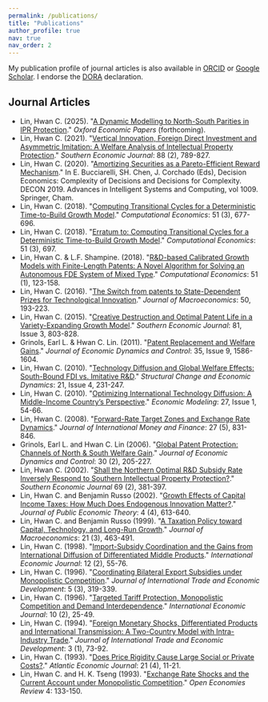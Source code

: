 ```yaml
---
permalink: /publications/
title: "Publications"
author_profile: true
nav: true
nav_order: 2
---
```


My publication profile of journal articles is also available in [ORCID](https://orcid.org/0000-0002-9983-8078) or [Google Scholar](https://scholar.google.com/citations?user=u9C67bMAAAAJ&hl=en). I endorse the [DORA](https://sfdora.org/) declaration.


## Journal Articles

* Lin, Hwan C. (2025). "[A Dynamic Modelling to North-South Parities in IPR Protection](https://doi.org/10.1093/oep/gpaf024
)." *Oxford Economic Papers* (forthcoming).
* Lin, Hwan C. (2021). "[Vertical Innovation, Foreign Direct Investment and Asymmetric Imitation: A Welfare Analysis of Intellectual Property Protection](https://doi.org/10.1002/soej.12533)." *Southern Economic Journal*: 88 (2), 789-827.
* Lin, Hwan C. (2020). "[Amortizing Securities as a Pareto-Efficient Reward Mechanism](https://doi.org/10.1007/978-3-030-38227-8_25)." In E. Bucciarelli, SH. Chen, J. Corchado (Eds), Decision Economics: Complexity of Decisions and Decisions for Complexity. DECON 2019. Advances in Intelligent Systems and Computing, vol 1009. Springer, Cham.
* Lin, Hwan C. (2018). "[Computing Transitional Cycles for a Deterministic Time-to-Build Growth Model](https://doi.org/10.1007/s10614-016-9633-9)." *Computational Economics*: 51 (3), 677-696.
* Lin, Hwan C. (2018). "[Erratum to: Computing Transitional Cycles for a Deterministic Time-to-Build Growth Model](https://doi.org/10.1007/s10614-017-9710-8)." *Computational Economics*: 51 (3), 697.
* Lin, Hwan C. & L.F. Shampine. (2018). "[R&D-based Calibrated Growth Models with Finite-Length Patents: A Novel Algorithm for Solving an Autonomous FDE System of Mixed Type](https://doi.org/10.1007/s10614-016-9597-9)." *Computational Economics*: 51 (1), 123-158.
* Lin, Hwan C. (2016). "[The Switch from patents to State-Dependent Prizes for Technological Innovation](https://doi.org/10.1016/j.jmacro.2016.09.007)." *Journal of Macroeconomics*: 50, 193-223.
* Lin, Hwan C. (2015). "[Creative Destruction and Optimal Patent Life in a Variety-Expanding Growth Model](https://doi.org/10.4284/0038-4038-2013.078)."  *Southern Economic Journal*: 81, Issue 3, 803-828.
* Grinols, Earl L. & Hwan C. Lin. (2011). "[Patent Replacement and Welfare Gains](https://doi.org/10.1016/j.jedc.2011.04.010)." *Journal of Economic Dynamics and Control*: 35, Issue 9, 1586-1604.
* Lin, Hwan C. (2010). "[Technology Diffusion and Global Welfare Effects: South-Bound FDI vs. Imitative R&D](https://doi.org/10.1016/j.strueco.2010.08.001)."  *Structural Change and Economic Dynamics*: 21, Issue 4, 231-247.
* Lin, Hwan C. (2010). "[Optimizing International Technology Diffusion: A Middle-Income Country’s Perspective](https://doi.org/10.1016/j.econmod.2009.07.023)." *Economic Modeling*: 27, Issue 1, 54-66.
* Lin, Hwan C. (2008). "[Forward-Rate Target Zones and Exchange Rate Dynamics](https://doi.org/10.1016/j.jimonfin.2008.02.009)." *Journal of International Money and Finance*: 27 (5), 831-846.
* Grinols, Earl L. and Hwan C. Lin (2006). "[Global Patent Protection: Channels of North & South Welfare Gain](https://doi.org/10.1016/j.jedc.2004.12.003)."  *Journal of Economic Dynamics and Control*: 30 (2), 205-227.
* Lin, Hwan C. (2002). "[Shall the Northern Optimal R&D Subsidy Rate Inversely Respond to Southern Intellectual Property Protection?](https://doi.org/10.2307/1061678)." *Southern Economic Journal* 69 (2), 381-397.
* Lin, Hwan C. and Benjamin Russo (2002).  "[Growth Effects of Capital Income Taxes: How Much Does Endogenous Innovation Matter?](https://doi.org/10.1111/1097-3923.00112)." *Journal of Public Economic Theory*: 4 (4), 613-640.
* Lin, Hwan C. and Benjamin Russo (1999).  "[A Taxation Policy toward Capital, Technology, and Long-Run Growth](https://doi.org/10.1016/S0164-0704(99)00112-3)."  *Journal of Macroeconomics*: 21 (3), 463-491.
* Lin, Hwan C. (1998). "[Import-Subsidy Coordination and the Gains from International Diffusion of Differentiated Middle Products](https://www.tandfonline.com/doi/abs/10.1080/10168739800000013)." *International Economic Journal*: 12 (2), 55-76.
* Lin, Hwan C. (1996).  "[Coordinating Bilateral Export Subsidies under Monopolistic Competition](https://doi.org/10.1080/09638199600000018)." *Journal of International Trade and Economic Development*: 5 (3), 319-339.
* Lin, Hwan C. (1996).  "[Targeted Tariff Protection, Monopolistic Competition and Demand Interdependence](https://www.tandfonline.com/doi/abs/10.1080/10168739600000018)."  *International Economic Journal*: 10 (2), 25-49.
* Lin, Hwan C. (1994).  "[Foreign Monetary Shocks, Differentiated Products and International Transmission: A Two-Country Model with Intra-Industry Trade](https://doi.org/10.1080/09638199400000005)."  *Journal of International Trade and Economic Development*: 3 (1), 73-92.
* Lin, Hwan C. (1993).  "[Does Price Rigidity Cause Large Social or Private Costs?](https://doi.org/10.1007/BF02302325)." *Atlantic Economic Journal*: 21 (4), 11-21.
* Lin, Hwan C.  and H. K. Tseng (1993). "[Exchange Rate Shocks and the Current Account under Monopolistic Competition](https://doi.org/10.1007/BF01000516)."  *Open Economies Review* 4: 133-150.


